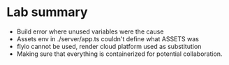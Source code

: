 # Lab summary

-   Build error where unused variables were the cause
-   Assets env in ./server/app.ts couldn't define what ASSETS was
-   flyio cannot be used, render cloud platform used as substitution
-   Making sure that everything is containerized for potential collaboration.

